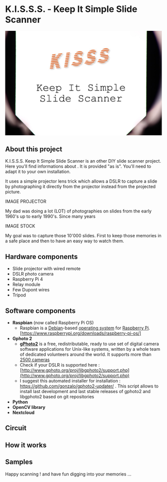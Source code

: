 # K.I.S.S.S. - Keep It Simple Slide Scanner


![KISSS - Keep It Simple Slide Scanner](https://github.com/storagebits/KISSS/blob/master/images/intro.jpg?raw=true)

## About this project
K.I.S.S.S. Keep It Simple Slide Scanner is an other DIY slide scanner project. Here you'll find informations about . It is provided "as is". You'll need to adapt it to your own installation.

It uses a simple projector lens trick which allows a DSLR to capture a slide by photographing it directly from the projector instead from the projected picture. 

IMAGE PROJECTOR 

My dad was doing a lot (LOT) of photographies on slides from the early 1960's up to early 1990's. Since many years

IMAGE STOCK 

My goal was to capture those 10'000 slides. First to keep those memories in a safe place and then to have an easy way to watch them. 

## Hardware components
 - Slide projector with wired remote
 - DSLR photo camera
 - Raspberry Pi 4
 - Relay module
 - Few Dupont wires
 - Tripod
 
## Software components
 - **Raspbian** (now called Raspberry Pi OS)
	 - Raspbian is a [Debian](https://en.wikipedia.org/wiki/Debian "Debian")-based [operating system](https://en.wikipedia.org/wiki/Operating_system "Operating system") for [Raspberry Pi](https://en.wikipedia.org/wiki/Raspberry_Pi "Raspberry Pi"). [https://www.raspberrypi.org/downloads/raspberry-pi-os/]
- **Gphoto 2**
	- [**gPhoto2**](http://www.gphoto.org/proj/)  is a free, redistributable, ready to use set of digital camera software applications for Unix-like systems, written by a whole team of dedicated volunteers around the world. It supports more than  [2500 cameras](http://www.gphoto.org/proj/libgphoto2/support.php)
	- Check if your DSLR is supported here : [http://www.gphoto.org/proj/libgphoto2/support.php](http://www.gphoto.org/proj/libgphoto2/support.php)
	- I suggest this automated installer for installation : https://github.com/gonzalo/gphoto2-updater/  . This script allows to install last development and last stable releases of gphoto2 and libgphoto2 based on git repositories
- **Python**
- **OpenCV library**
- **Nextcloud**

## Circuit

## How it works

## Samples



Happy scanning ! and have fun digging into your memories ...
<!--stackedit_data:
eyJoaXN0b3J5IjpbLTIyMjM1NDU3MCwtMTM3MjMyOTIxOCwyMD
QyODcxMjQsMjE2MjY4NTIyLC0xNDQwOTU4NzgwLC00MDA0MDc5
ODIsMTA2NTA3ODk5NV19
-->